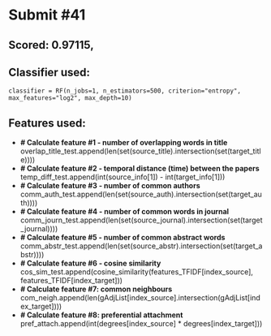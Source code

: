 # Submit #41

## Scored: 0.97115,

## Classifier used:
    classifier = RF(n_jobs=1, n_estimators=500, criterion="entropy", max_features="log2", max_depth=10)

## Features used:
- **# Calculate feature #1 - number of overlapping words in title**
    overlap_title_test.append(len(set(source_title).intersection(set(target_title))))
- **# Calculate feature #2 - temporal distance (time) between the papers**
    temp_diff_test.append(int(source_info[1]) - int(target_info[1]))
- **# Calculate feature #3 - number of common authors**
    comm_auth_test.append(len(set(source_auth).intersection(set(target_auth))))
- **# Calculate feature #4 - number of common words in journal**
    comm_journ_test.append(len(set(source_journal).intersection(set(target_journal))))
- **# Calculate feature #5 - number of common abstract words**
    comm_abstr_test.append(len(set(source_abstr).intersection(set(target_abstr))))
- **# Calculate feature #6 - cosine similarity**
    cos_sim_test.append(cosine_similarity(features_TFIDF[index_source], features_TFIDF[index_target]))
- **# Calculate feature #7: common neighbours**
    com_neigh.append(len(gAdjList[index_source].intersection(gAdjList[index_target])))
- **# Calculate feature #8: preferential attachment**
    pref_attach.append(int(degrees[index_source] * degrees[index_target]))